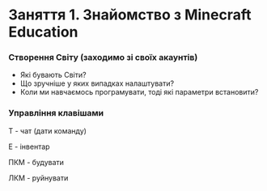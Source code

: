 # **Заняття 1.** Знайомство з Minecraft Education

### Створення Світу (заходимо зі своїх акаунтів)

- Які бувають Світи?
- Що зручніше у яких випадках налаштувати?
- Коли ми навчаємось програмувати, тоді які параметри  встановити?

### Управління клавішами

T - чат (дати команду)

E - інвентар

ПКМ - будувати

ЛКМ - руйнувати

